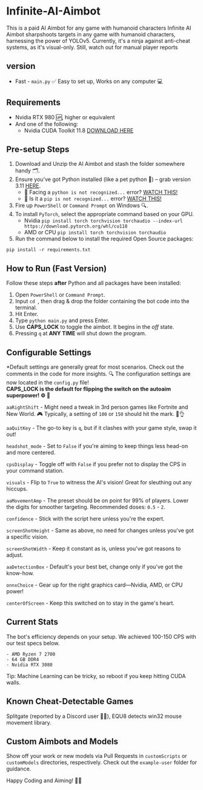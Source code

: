 # Infinite-AI-Aimbot
This is a paid AI Aimbot for any game with humanoid characters
Infinite AI Aimbot sharpshoots targets in any game with humanoid characters, harnessing the power of YOLOv5. Currently, it's a ninja against anti-cheat systems, as it's visual-only. Still, watch out for manual player reports
## version 
- Fast  - `main.py` ✅ Easy to set up, Works on any computer 💻

##  Requirements
- Nvidia RTX 980 🆙, higher or equivalent
- And one of the following:
  - Nvidia CUDA Toolkit 11.8 [DOWNLOAD HERE](https://developer.nvidia.com/cuda-11-8-0-download-archive)

## Pre-setup Steps
1. Download and Unzip the AI Aimbot and stash the folder somewhere handy 🗂️.
2. Ensure you've got Python installed (like a pet python 🐍) – grab version 3.11 [HERE](https://www.python.org/downloads/release/python-3116/).
   - 🛑 Facing a `python is not recognized...` error? [WATCH THIS!](https://youtu.be/E2HvWhhAW0g)
   - 🛑 Is it a `pip is not recognized...` error? [WATCH THIS!](https://youtu.be/zWYvRS7DtOg)
3. Fire up `PowerShell` or `Command Prompt` on Windows 🔍.
4. To install `PyTorch`, select the appropriate command based on your GPU.
    - Nvidia `pip install torch torchvision torchaudio --index-url https://download.pytorch.org/whl/cu118`
    - AMD or CPU `pip install torch torchvision torchaudio`
5.  Run the command below to install the required Open Source packages:
```
pip install -r requirements.txt
```

##  How to Run (Fast Version)
Follow these steps **after** Python and all packages have been installed:

1. Open `PowerShell` or `Command Prompt`.
2. Input `cd `, then drag & drop the folder containing the bot code into the terminal.
3. Hit Enter.
4. Type `python main.py` and press Enter.
5. Use **CAPS_LOCK** to toggle the aimbot. It begins in the *off* state.
6. Pressing `q` at **ANY TIME** will shut down the program.

## Configurable Settings

*Default settings are generally great for most scenarios. Check out the comments in the code for more insights. 🔍 The configuration settings are now located in the `config.py` file!<br>
**CAPS_LOCK is the default for flipping the switch on the autoaim superpower! ⚙️ 🎯**

`aaRightShift` - Might need a tweak in 3rd person games like Fortnite and New World. 🎮 Typically, a setting of `100` or `150` should hit the mark. 🎯👌

`aaQuitKey` - The go-to key is `q`, but if it clashes with your game style, swap it out! 

`headshot_mode` - Set to `False` if you're aiming to keep things less head-on and more centered. 

`cpsDisplay` - Toggle off with `False` if you prefer not to display the CPS in your command station. 

`visuals` - Flip to `True` to witness the AI's vision! Great for sleuthing out any hiccups. 

`aaMovementAmp` - The preset should be on point for 99% of players. Lower the digits for smoother targeting. Recommended doses: `0.5` - `2`. 

`confidence` - Stick with the script here unless you're the expert. 

`screenShotHeight` - Same as above, no need for changes unless you've got a specific vision. 

`screenShotWidth` - Keep it constant as is, unless you've got reasons to adjust. 

`aaDetectionBox` - Default's your best bet, change only if you've got the know-how. 

`onnxChoice` - Gear up for the right graphics card—Nvidia, AMD, or CPU power! 

`centerOfScreen` - Keep this switched on to stay in the game's heart. 

## Current Stats

The bot's efficiency depends on your setup. We achieved 100-150 CPS with our test specs below.

    - AMD Ryzen 7 2700
    - 64 GB DDR4
    - Nvidia RTX 3080

 Tip: Machine Learning can be tricky, so reboot if you keep hitting CUDA walls.

##  Known Cheat-Detectable Games

Splitgate (reported by a Discord user 🕵️‍♂️), EQU8 detects win32 mouse movement library.

##  Custom Aimbots and Models

Show off your work or new models via Pull Requests in `customScripts` or `customModels` directories, respectively. Check out the `example-user` folder for guidance.


Happy Coding and Aiming! 🎉👾

